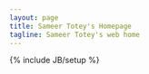 ```yaml
---
layout: page
title: Sameer Totey's Homepage
tagline: Sameer Totey's web home
---
```

{% include JB/setup %}




